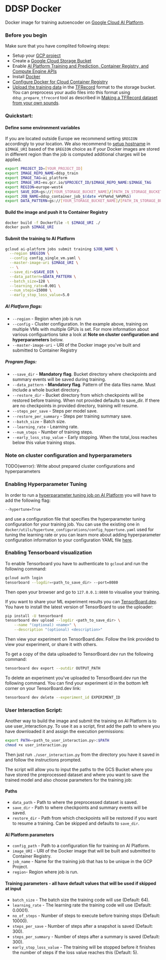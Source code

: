 # DDSP Docker

Docker image for training autoencoder on [Google Cloud AI Platform](https://cloud.google.com/ai-platform).

### Before you begin
Make sure that you have complited following steps:
* Setup your [GCP project](https://cloud.google.com/resource-manager/docs/creating-managing-projects)
* Create a [Google Cloud Storage Bucket](https://cloud.google.com/storage/docs/creating-buckets)
* Enable [AI Platform Training and Prediction, Container Registry, and Compute Engine APIs](https://pantheon.corp.google.com/flows/enableapi?apiid=ml.googleapis.com,compute_component,containerregistry.googleapis.com)
* Install [Docker](https://docs.docker.com/engine/install/)
* [Configure Docker for Cloud Container Registry](https://cloud.google.com/container-registry/docs/pushing-and-pulling)
* [Upload the training data](https://cloud.google.com/storage/docs/uploading-objects) in the [TFRecord](https://www.tensorflow.org/tutorials/load_data/tfrecord) format to the storage bucket. You can preprocess your audio files into this format using `ddsp_prepare_tfrecord` tool as described in [Making a TFRecord dataset from your own sounds](https://github.com/magenta/ddsp/tree/master/ddsp/training/data_preparation).

### Quickstart:

#### Define some environment variables

If you are located outside Europe we recommend setting `$REGION` accordingly to your location. We also recommend to [setup hostname](https://cloud.google.com/container-registry/docs/pushing-and-pulling#tag_the_local_image_with_the_registry_name) in `$IMAGE_URI` based of the `$REGION` choice as if your Docker images are stored in different region than the job is computed additional charges will be applied. 

```bash
export PROJECT_ID=[YOUR_PROJECT_ID]
export IMAGE_REPO_NAME=ddsp_train
export IMAGE_TAG=ai_platform
export IMAGE_URI=eu.gcr.io/$PROJECT_ID/$IMAGE_REPO_NAME:$IMAGE_TAG
export REGION=europe-west4
export SAVE_DIR=gs://[YOUR_STORAGE_BUCKET_NAME]/[PATH_IN_STORAGE_BUCKET]
export JOB_NAME=ddsp_container_job_$(date +%Y%m%d_%H%M%S)
export DATA_PATTERN=gs://[YOUR_STORAGE_BUCKET_NAME]/[PATH_IN_STORAGE_BUCKET]/train.tfrecord*
```
#### Build the image and push it to Container Registry

```bash
docker build -f Dockerfile -t $IMAGE_URI ./
docker push $IMAGE_URI
```

#### Submit the training to AI Platform
```bash
gcloud ai-platform jobs submit training $JOB_NAME \
  --region $REGION \
  --config config_single_vm.yaml \
  --master-image-uri $IMAGE_URI \
  -- \
  --save_dir=$SAVE_DIR \
  --data_pattern=$DATA_PATTERN \
  --batch_size=128 \
  --learning_rate=0.001 \
  --num_steps=15000 \
  --early_stop_loss_value=5.0
```
##### AI Platform flags:
* `--region` - Region when job is run
* `--config` - Cluster configuration. In the example above, training on multiple VMs with multiple GPUs is set. For more information about various configuartions take a look at **Note on cluster configuration and hyperparameters** below.
* `--master-image-uri` - URI of the Docker image you've built and submitted to Container Registry

##### Program flags:
* `--save_dir` - **Mandatory flag**. Bucket directory where checkpoints and summary events will be saved during training.
* `--data_pattern` - **Mandatory flag**. Pattern of the data files name. Must include a whole bucket directory.
* `--restore_dir` - Bucket directory from which checkpoints will be restored before training. When not provided defaults to save_dir. If there are no checkpoints in provided directory, training will resume.
* `--steps_per_save` - Steps per model save.
* `--restore_per_summary` - Steps per training summary save.
* `--batch_size` - Batch size.
* `--learning_rate` - Learning rate.
* `--num_steps` - Number of training steps.
* `--early_loss_stop_value` - Early stopping. When the total_loss reaches below this value training stops.


### Note on cluster configuration and hyperparameters

TODO(werror): Write about prepared cluster configurations and hyperparameters

### Enabling Hyperparameter Tuning

In order to run a [hyperparameter tuning job on AI Platform](https://cloud.google.com/ai-platform/training/docs/hyperparameter-tuning-overview) you will have to add the following flag:

```bash
--hypertune=True
```
and use a configuration file that specifies the hyperparameter tuning configuration for your training job.
You can use the existing one in `docker/utils/hypertune_configurations/config_hypertune.yaml` used for tuning the learning rate or you can learn more about adding hyperparameter configuration information to your configuration YAML file [here](https://cloud.google.com/ai-platform/training/docs/using-hyperparameter-tuning#job-config).

### Enabling Tensorboard visualization

To enable Tensorboard you have to authenticate to `gcloud` and run the following command:

```bash
gcloud auth login
tensorboard --logdir=<path_to_save_dir> --port=8080
```

Then open your browser and go to `127.0.0.1:8080` to visualise your training.

If you want to share your ML experiment results you can [TensorBoard.dev](https://tensorboard.dev/).
You have to install the latest version of TensorBoard to use the uploader:

```bash
pip install -U tensorboard
tensorboard dev upload --logdir <path_to_save_dir> \
    --name "(optional) <name>" \
    --description "(optional) <description>"
```

Then view your experiment on TensorBoard.dev. Follow the link provided to view your experiment, or share it with others.

To get a copy of the data uploaded to TensorBoard.dev run the following command:

```bash
tensorboard dev export --outdir OUTPUT_PATH
```

To delete an experiment you've uploaded to TensorBoard.dev run the following command. You can find your experiment id in the bottom left corner on your TensorBoard.dev link:

```bash
tensorboard dev delete --experiment_id EXPERIMENT_ID
```

### User Interaction Script:

Another way to build the image and submit the training on AI Platform is to use user_interaction.py.
To use it as a script, first add the path to where you have downloaded it and assign the execution permissions:

```bash
export PATH=<path_to_user_interaction.py>:$PATH
chmod +x user_interaction.py
```

Then just run `./user_interaction.py` from the directory you have it saved in and follow the instructions prompted.

The script will allow you to input the paths to the GCS Bucket where you have stored the preprocessed dataset and where you want to save the trained model and also choose parameters for the training job:

#### Paths
* `data_path` - Path to where the preprocessed dataset is saved.
* `save_dir` - Path to where checkpoints and summary events will be saved.
* `restore_dir` - Path from which checkpoints will be restored if you want to resume a training. Can be skipped and defaults to `save_dir`.

#### AI Platform parameters
* `config_path` - Path to a configuration file for training on AI Platform.
* `image_URI` - URI of the Docker image that will be built and submitted to Container Registry.
* `job_name` - Name for the training job that has to be unique in the GCP Project.
* `region`- Region where job is run.

#### Training parameters - all have default values that will be used if skipped at input
* `batch_size` - The batch size the training code will use (Default: 64).
* `learning_rate` - The learning rate the training code will use (Default: 0.0001).
* `no_of_steps` - Number of steps to execute before training stops (Default: 10000).
* `steps_per_save` - Number of steps after a snapshot is saved (Default: 300).
* `steps_per_summary` - Number of steps after a summary is saved (Default: 300).
* `early_stop_loss_value` - The training will be stopped before it finishes the number of steps if the loss value reaches this (Default: 5).
